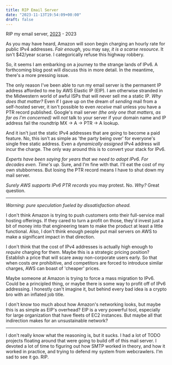 ```yaml
---
title: RIP Email Server
date: "2023-11-13T19:54:09+00:00"
draft: false
---
```


RIP my email server,
[2023](/posts/2023/06/disruption-from-google-and-red-hat/) - 2023

As you may have heard, Amazon will soon begin charging an hourly rate for
public IPv4 addresses.
*Fair enough*, you may say, *it is a scarse resource*.
It isn't $42/year scarse.
I categorically refuse this highway robbery.

So, it seems I am embarking on a journey to the strange lands of IPv6.
A forthcoming blog post will discuss this in more detail.
In the meantime, there's a more pressing issue.

The only reason I've been able to run my email server is the permanent IP
address afforded to me by AWS Elastic IP (EIP).
I am otherwise stranded in the Midwestern world of awful ISPs that will
never sell me a static IP.
*Why does that matter?*
Even if I gave up on the dream of *sending* mail from a self-hosted server,
it isn't possible to even *receive* mail unless you have a PTR record
published.
Google's mail server
*(the only one that matters, as far as I'm concerned)*
will *not* talk to your server if your domain name and IP address fail the
roundtrip MX -> A -> PTR -> A lookup.

And it isn't just the static IPv4 addresses that are going to become a paid
feature.
No, this isn't as simple as 'the party being over' for everyone's single free
static address.
Even a *dynamically assigned* IPv4 address will incur the charge.
The only way around this is to convert your stack for IPv6.

*Experts have been saying for years that we need to adopt IPv6.
For decades even.
Time's up.*
Sure, and I'm fine with that.
I'll eat the cost of my own stubborness.
But losing the PTR record means I have to shut down my mail server.

*Surely AWS supports IPv6 PTR records* you may protest.
No.
*Why?*
Great question.

----

*Warning: pure speculation fueled by dissatisfaction ahead.*

I don't think Amazon is trying to push customers onto their full-service mail
hosting offerings.
If they cared to turn a profit on those,
they'd invest just a bit of money into that engineering team to make the
product at least a little functional.
Also, I don't think enough people put mail servers on AWS to make a significant
impact in that direction.

I don't think that the cost of IPv4 addresses is actually high enough to
*require* charging for them.
Maybe this is a strategic pricing position?
Establish a price that will scare away non-corporate users early.
So that when costs *are* prohibitive,
and competitors are forced to introduce similar charges,
AWS can boast of 'cheaper' prices.

Maybe someone at Amazon is trying to force a mass migration to IPv6.
Could be a principled thing,
or maybe there is some way to profit off of IPv6 addressing.
I honestly can't imagine it, but behind every bad idea is a crypto bro with an
inflated job title.

I don't know too much about how Amazon's networking looks,
but maybe this is as simple as EIP's overhead?
EIP is a very powerful tool,
especially for large organization that have fleets of EC2 instances.
But maybe all that indirection makes for an unsustainable network?

----

I don't really know what the reasoning is, but it sucks.
I had a lot of TODO projects floating around that were going to build off of
this mail server.
I devoted a lot of time to figuring out how SMTP worked in theory,
and how it worked in practice,
and trying to defend my system from webcrawlers.
I'm sad to see it go.
RIP.

